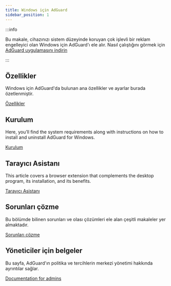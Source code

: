 ```yaml
---
title: Windows için AdGuard
sidebar_position: 1
---
```


:::info

Bu makale, cihazınızı sistem düzeyinde koruyan çok işlevli bir reklam engelleyici olan Windows için AdGuard'ı ele alır. Nasıl çalıştığını görmek için [AdGuard uygulamasını indirin](https://agrd.io/download-kb-adblock)

:::

## Özellikler

Windows için AdGuard'da bulunan ana özellikler ve ayarlar burada özetlenmiştir.

[Özellikler](/adguard-for-windows/features/features.md)

## Kurulum

Here, you’ll find the system requirements along with instructions on how to install and uninstall AdGuard for Windows.

[Kurulum](/adguard-for-windows/installation.md)

## Tarayıcı Asistanı

This article covers a browser extension that complements the desktop program, its installation, and its benefits.

[Tarayıcı Asistanı](/adguard-for-windows/browser-assistant.md)

## Sorunları çözme

Bu bölümde bilinen sorunları ve olası çözümleri ele alan çeşitli makaleler yer almaktadır.

[Sorunları çözme](/adguard-for-windows/solving-problems/solving-problems.md)

## Yöneticiler için belgeler

Bu sayfa, AdGuard'ın politika ve tercihlerin merkezi yönetimi hakkında ayrıntılar sağlar.

[Documentation for admins](/adguard-for-windows/admins-documentation.md)
